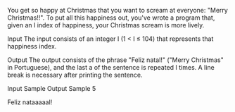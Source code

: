 You get so happy at Christmas that you want to scream at everyone: "Merry Christmas!!". To put all this happiness out, you've wrote a program that, given an I index of happiness, your Christmas scream is more lively.

Input
The input consists of an integer I (1 < I ≤ 104) that represents that happiness index.

Output
The output consists of the phrase "Feliz natal!" ("Merry Christmas" in Portuguese), and the last a of the sentence is repeated I times. A line break is necessary after printing the sentence.

Input Sample	Output Sample
5

Feliz nataaaaal!
